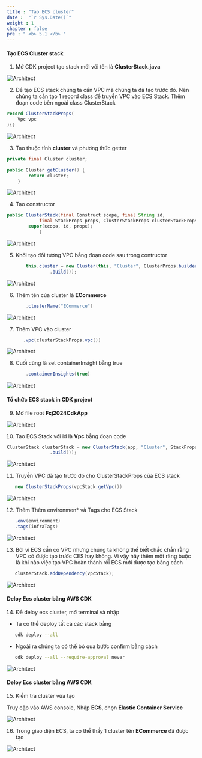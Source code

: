 ```yaml
---
title : "Tạo ECS cluster"
date :  "`r Sys.Date()`" 
weight : 1 
chapter : false
pre : " <b> 5.1 </b> "
---
```


#### Tạo ECS Cluster stack

1. Mở CDK project tạo stack mới với tên là **ClusterStack.java**

![Architect](/images/5/ecsCLuster/01.png?featherlight=false&width=60pc)

2. Để tạo ECS stack chúng ta cần VPC mà chúng ta đã tạo trước đó. Nên chúng ta cần tạo 1 record class để truyền VPC vào ECS Stack. Thêm đoạn code bên ngoài class ClusterStack

```java
record ClusterStackProps(
    Vpc vpc
){}
```

![Architect](/images/5/ecsCLuster/02.png?featherlight=false&width=60pc)

3. Tạo thuộc tính  **cluster** và phương thức getter
```java
private final Cluster cluster;

public Cluster getCluster() {
        return cluster;
    }
```
![Architect](/images/5/ecsCLuster/03.png?featherlight=false&width=60pc)


4. Tạo constructor 

```java
public ClusterStack(final Construct scope, final String id,
            final StackProps props, ClusterStackProps clusterStackProps) {
        super(scope, id, props);
            }
```

![Architect](/images/5/ecsCLuster/04.png?featherlight=false&width=60pc)

5.  Khởi tạo đối tượng VPC bằng đoạn code sau trong contructor
```java
       this.cluster = new Cluster(this, "Cluster", ClusterProps.builder()
                .build());
```

![Architect](/images/5/ecsCLuster/05.png?featherlight=false&width=60pc)

6. Thêm tên của cluster là **ECommerce** 
```java
       .clusterName("ECommerce")
```

![Architect](/images/5/ecsCLuster/06.png?featherlight=false&width=60pc)

7. Thêm VPC vào cluster
 ```java
       .vpc(clusterStackProps.vpc())
```
![Architect](/images/5/ecsCLuster/07.png?featherlight=false&width=60pc)

8. Cuối cùng là set containerInsight bằng true

```java
       .containerInsights(true)
```

![Architect](/images/5/ecsCLuster/08.png?featherlight=false&width=60pc)

#### Tổ chức ECS stack in CDK project

9. Mở file root **Fcj2024CdkApp** 

![Architect](/images/5/ecsCLuster/09.png?featherlight=false&width=60pc)

10. Tạo ECS Stack với id là **Vpc** bằng đoạn code
```java
ClusterStack clusterStack = new ClusterStack(app, "Cluster", StackProps.builder()
                .build());
 ```

![Architect](/images/5/ecsCLuster/10.png?featherlight=false&width=60pc)


11. Truyền VPC đã tạo trước đó cho ClusterStackProps của ECS stack 

```java
   new ClusterStackProps(vpcStack.getVpc())
```
![Architect](/images/5/ecsCLuster/11.png?featherlight=false&width=60pc)

12. Thêm Thêm environmen* và Tags cho ECS Stack

```java
   .env(environment)
   .tags(infraTags)
```

![Architect](/images/5/ecsCLuster/12.png?featherlight=false&width=60pc)

13. Bởi vì ECS cần có VPC nhưng chúng ta không thể biết chắc chắn rằng VPC có được tạo trước CES hay không. Vì vậy hãy thêm một ràng buộc là khi nào việc tạo VPC hoàn thành rồi ECS mới được tạo bằng cách

```java
   clusterStack.addDependency(vpcStack);
```

![Architect](/images/5/ecsCLuster/13.png?featherlight=false&width=60pc)

#### Deloy Ecs cluster bằng AWS CDK

14. Để deloy ecs cluster, mở terminal và nhập

+ Ta có thể deploy tất cả các stack bằng 
  
```bash
   cdk deploy --all
```

+ Ngoài ra chúng ta có thể bỏ qua bước confirm bằng cách 

```bash
   cdk deploy --all --require-approval never
```

![Architect](/images/5/ecsCLuster/14.png?featherlight=false&width=60pc)

#### Deloy Ecs cluster bằng AWS CDK

15. Kiểm tra cluster vừa tạo

Truy cập vào AWS console, Nhập **ECS**, chọn **Elastic Container Service**

![Architect](/images/5/ecsCLuster/15.png?featherlight=false&width=60pc)

16. Trong giao diện ECS, ta có thể thấy 1 cluster tên **ECommerce** đã được tạo

![Architect](/images/5/ecsCLuster/16.png?featherlight=false&width=60pc)

